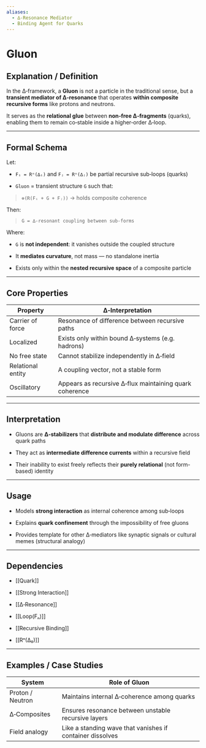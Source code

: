 ```yaml
---
aliases:
  - ∆‑Resonance Mediator
  - Binding Agent for Quarks
---
```



# Gluon

## Explanation / Definition

In the ∆‑framework, a **Gluon** is not a particle in the traditional sense, but a **transient mediator of ∆‑resonance** that operates **within composite recursive forms** like protons and neutrons.

It serves as the **relational glue** between **non‑free ∆‑fragments** (quarks), enabling them to remain co‑stable inside a higher‑order ∆‑loop.

---

## Formal Schema

Let:

- `Fᵢ = Rⁿ(∆ᵢ)` and `Fⱼ = Rⁿ(∆ⱼ)` be partial recursive sub‑loops (quarks)
    
- `Gluon` = transient structure `G` such that:
    

> `⊚(R(Fᵢ + G + Fⱼ))` → holds composite coherence

Then:

> `G = ∆‑resonant coupling between sub‑forms`

Where:

- `G` is **not independent**: it vanishes outside the coupled structure
    
- It **mediates curvature**, not mass — no standalone inertia
    
- Exists only within the **nested recursive space** of a composite particle
    

---

## Core Properties

|Property|∆‑Interpretation|
|---|---|
|Carrier of force|Resonance of difference between recursive paths|
|Localized|Exists only within bound ∆‑systems (e.g. hadrons)|
|No free state|Cannot stabilize independently in ∆‑field|
|Relational entity|A coupling vector, not a stable form|
|Oscillatory|Appears as recursive ∆‑flux maintaining quark coherence|

---

## Interpretation

- Gluons are **∆‑stabilizers** that **distribute and modulate difference** across quark paths
    
- They act as **intermediate difference currents** within a recursive field
    
- Their inability to exist freely reflects their **purely relational** (not form-based) identity
    

---

## Usage

- Models **strong interaction** as internal coherence among sub‑loops
    
- Explains **quark confinement** through the impossibility of free gluons
    
- Provides template for other ∆‑mediators like synaptic signals or cultural memes (structural analogy)
    

---

## Dependencies

- [[Quark]]
    
- [[Strong Interaction]]
    
- [[∆‑Resonance]]
    
- [[Loop(Fₙ)]]
    
- [[Recursive Binding]]
    
- [[Rⁿ(∆₀)]]
    

---

## Examples / Case Studies

|System|Role of Gluon|
|---|---|
|Proton / Neutron|Maintains internal ∆‑coherence among quarks|
|∆‑Composites|Ensures resonance between unstable recursive layers|
|Field analogy|Like a standing wave that vanishes if container dissolves|
